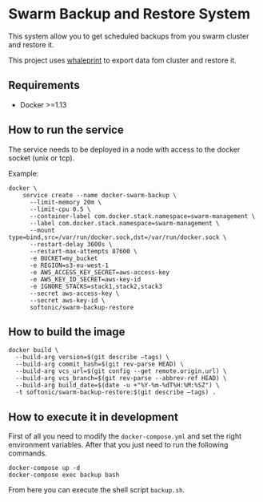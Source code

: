 # Swarm Backup and Restore System
This system allow you to get scheduled backups from you swarm cluster and restore it.

This project uses [whaleprint](https://github.com/mantika/whaleprint) to export data fom cluster and restore it.

## Requirements
* Docker >=1.13

## How to run the service

The service needs to be deployed in a node with access to the docker socket (unix or tcp).

Example:
```
docker \
    service create --name docker-swarm-backup \
      --limit-memory 20m \
      --limit-cpu 0.5 \
      --container-label com.docker.stack.namespace=swarm-management \
      --label com.docker.stack.namespace=swarm-management \
      --mount type=bind,src=/var/run/docker.sock,dst=/var/run/docker.sock \
      --restart-delay 3600s \
      --restart-max-attempts 87600 \
      -e BUCKET=my_bucket
      -e REGION=s3-eu-west-1
      -e AWS_ACCESS_KEY_SECRET=aws-access-key
      -e AWS_KEY_ID_SECRET=aws-key-id
      -e IGNORE_STACKS=stack1,stack2,stack3
      --secret aws-access-key \
      --secret aws-key-id \
      softonic/swarm-backup-restore
```

## How to build the image
```
docker build \
  --build-arg version=$(git describe —tags) \
  --build-arg commit_hash=$(git rev-parse HEAD) \
  --build-arg vcs_url=$(git config --get remote.origin.url) \
  --build-arg vcs_branch=$(git rev-parse --abbrev-ref HEAD) \
  --build-arg build_date=$(date -u +"%Y-%m-%dT%H:%M:%SZ") \
  -t softonic/swarm-backup-restore:$(git describe —tags) . 
```

## How to execute it in development
First of all you need to modify the `docker-compose.yml` and set the right environment variables. After that you just need to run the following commands.
```
docker-compose up -d
docker-compose exec backup bash
```
From here you can execute the shell script `backup.sh`.